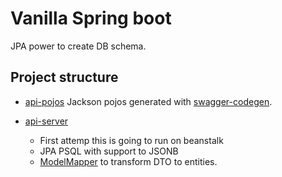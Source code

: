 # Vanilla Spring boot

JPA power to create DB schema.

## Project structure

* [api-pojos](api-pojos) Jackson pojos generated with [swagger-codegen](https://swagger.io/tools/swagger-codegen/).
* [api-server](api-server) 

  * First attemp this is going to run on beanstalk
  * JPA PSQL with support to JSONB
  * [ModelMapper](http://modelmapper.org/getting-started/) to transform DTO to entities.
  
